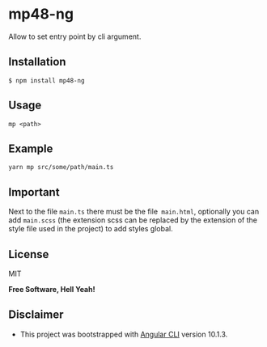 # mp48-ng

Allow to set entry point by cli argument.

## Installation

`$ npm install mp48-ng`

## Usage

```
mp <path>
```

## Example

```
yarn mp src/some/path/main.ts
```

## Important

Next to the file `main.ts` there must be the file` main.html`, optionally you can add `main.scss` (the extension scss can be replaced by the extension of the style file used in the project) to add styles global.

## License

MIT

**Free Software, Hell Yeah!**

## Disclaimer

- This project was bootstrapped with [Angular CLI](https://github.com/angular/angular-cli) version 10.1.3.
